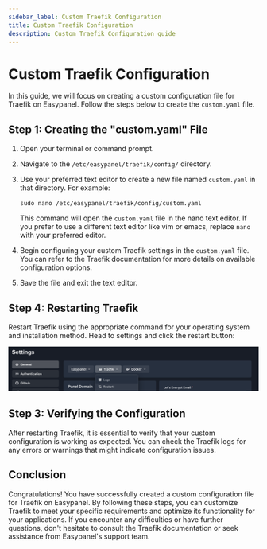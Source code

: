 ```yaml
---
sidebar_label: Custom Traefik Configuration
title: Custom Traefik Configuration
description: Custom Traefik Configuration guide
---
```


# Custom Traefik Configuration

In this guide, we will focus on creating a custom configuration file for Traefik on Easypanel. Follow the steps below to create the `custom.yaml` file.

## Step 1: Creating the "custom.yaml" File

1. Open your terminal or command prompt.
2. Navigate to the `/etc/easypanel/traefik/config/` directory.
3. Use your preferred text editor to create a new file named `custom.yaml` in that directory. For example:

   ```
   sudo nano /etc/easypanel/traefik/config/custom.yaml
   ```

   This command will open the `custom.yaml` file in the nano text editor. If you prefer to use a different text editor like vim or emacs, replace `nano` with your preferred editor.

4. Begin configuring your custom Traefik settings in the `custom.yaml` file. You can refer to the Traefik documentation for more details on available configuration options.

5. Save the file and exit the text editor.

## Step 4: Restarting Traefik

Restart Traefik using the appropriate command for your operating system and installation method. Head to settings and click the restart button:

![Environment Setup](./restart.png)

## Step 3: Verifying the Configuration

After restarting Traefik, it is essential to verify that your custom configuration is working as expected. You can check the Traefik logs for any errors or warnings that might indicate configuration issues.

## Conclusion

Congratulations! You have successfully created a custom configuration file for Traefik on Easypanel. By following these steps, you can customize Traefik to meet your specific requirements and optimize its functionality for your applications. If you encounter any difficulties or have further questions, don't hesitate to consult the Traefik documentation or seek assistance from Easypanel's support team.
